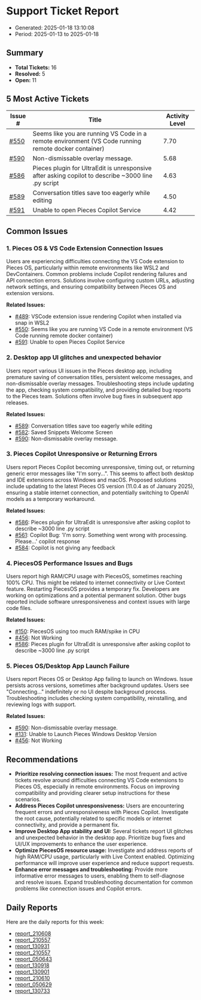 # Support Ticket Report
- Generated: 2025-01-18 13:10:08
- Period: 2025-01-13 to 2025-01-18

## Summary
- **Total Tickets:** 16
- **Resolved:** 5
- **Open:** 11

## 5 Most Active Tickets
| Issue # | Title | Activity Level |
|---------|-------|----------------|
| [#550](https://github.com/pieces-app/support/issues/550) | Seems like you are running VS Code in a remote environment (VS Code running remote docker container) | 7.70 |
| [#590](https://github.com/pieces-app/support/issues/590) | Non-dismissable overlay message. | 5.68 |
| [#586](https://github.com/pieces-app/support/issues/586) | Pieces plugin for UltraEdit is unresponsive after asking copilot to describe ~3000 line .py script | 4.63 |
| [#589](https://github.com/pieces-app/support/issues/589) | Conversation titles save too eagerly while editing | 4.50 |
| [#591](https://github.com/pieces-app/support/issues/591) | Unable to open Pieces Copilot Service | 4.42 |

## Common Issues
### 1. Pieces OS & VS Code Extension Connection Issues
Users are experiencing difficulties connecting the VS Code extension to Pieces OS, particularly within remote environments like WSL2 and DevContainers.  Common problems include Copilot rendering failures and API connection errors. Solutions involve configuring custom URLs, adjusting network settings, and ensuring compatibility between Pieces OS and extension versions.

**Related Issues:**
- [#489](https://github.com/pieces-app/support/issues/489): VSCode extension issue rendering Copilot when installed via snap in WSL2
- [#550](https://github.com/pieces-app/support/issues/550): Seems like you are running VS Code in a remote environment (VS Code running remote docker container)
- [#591](https://github.com/pieces-app/support/issues/591): Unable to open Pieces Copilot Service

### 2. Desktop app UI glitches and unexpected behavior
Users report various UI issues in the Pieces desktop app, including premature saving of conversation titles, persistent welcome messages, and non-dismissable overlay messages. Troubleshooting steps include updating the app, checking system compatibility, and providing detailed bug reports to the Pieces team. Solutions often involve bug fixes in subsequent app releases.

**Related Issues:**
- [#589](https://github.com/pieces-app/support/issues/589): Conversation titles save too eagerly while editing
- [#582](https://github.com/pieces-app/support/issues/582): Saved Snippets Welcome Screen
- [#590](https://github.com/pieces-app/support/issues/590): Non-dismissable overlay message.

### 3. Pieces Copilot Unresponsive or Returning Errors
Users report Pieces Copilot becoming unresponsive, timing out, or returning generic error messages like "I'm sorry...". This seems to affect both desktop and IDE extensions across Windows and macOS. Proposed solutions include updating to the latest Pieces OS version (11.0.4 as of January 2025), ensuring a stable internet connection, and potentially switching to OpenAI models as a temporary workaround.

**Related Issues:**
- [#586](https://github.com/pieces-app/support/issues/586): Pieces plugin for UltraEdit is unresponsive after asking copilot to describe ~3000 line .py script
- [#561](https://github.com/pieces-app/support/issues/561): Copilot Bug: 'I'm sorry. Something went wrong with processing. Please...' copilot response
- [#584](https://github.com/pieces-app/support/issues/584): Copilot is not giving any feedback

### 4. PiecesOS Performance Issues and Bugs
Users report high RAM/CPU usage with PiecesOS, sometimes reaching 100% CPU. This might be related to internet connectivity or Live Context feature. Restarting PiecesOS provides a temporary fix. Developers are working on optimizations and a potential permanent solution. Other bugs reported include software unresponsiveness and context issues with large code files.

**Related Issues:**
- [#150](https://github.com/pieces-app/support/issues/150): PiecesOS using too much RAM/spike in CPU
- [#456](https://github.com/pieces-app/support/issues/456): Not Working
- [#586](https://github.com/pieces-app/support/issues/586): Pieces plugin for UltraEdit is unresponsive after asking copilot to describe ~3000 line .py script

### 5. Pieces OS/Desktop App Launch Failure
Users report Pieces OS or Desktop App failing to launch on Windows. Issue persists across versions, sometimes after background updates. Users see "Connecting..." indefinitely or no UI despite background process. Troubleshooting includes checking system compatibility, reinstalling, and reviewing logs with support.

**Related Issues:**
- [#590](https://github.com/pieces-app/support/issues/590): Non-dismissable overlay message.
- [#131](https://github.com/pieces-app/support/issues/131): Unable to Launch Pieces Windows Desktop Version
- [#456](https://github.com/pieces-app/support/issues/456): Not Working


## Recommendations
- **Prioritize resolving connection issues:** The most frequent and active tickets revolve around difficulties connecting VS Code extensions to Pieces OS, especially in remote environments. Focus on improving compatibility and providing clearer setup instructions for these scenarios.
- **Address Pieces Copilot unresponsiveness:** Users are encountering frequent errors and unresponsiveness with Pieces Copilot. Investigate the root cause, potentially related to specific models or internet connectivity, and provide a permanent fix. 
- **Improve Desktop App stability and UI:** Several tickets report UI glitches and unexpected behavior in the desktop app. Prioritize bug fixes and UI/UX improvements to enhance the user experience.
- **Optimize PiecesOS resource usage:** Investigate and address reports of high RAM/CPU usage, particularly with Live Context enabled. Optimizing performance will improve user experience and reduce support requests.
- **Enhance error messages and troubleshooting:** Provide more informative error messages to users, enabling them to self-diagnose and resolve issues. Expand troubleshooting documentation for common problems like connection issues and Copilot errors.

## Daily Reports
Here are the daily reports for this week:

- [report_210608](daily/2025-01-14/report_210608.md)
- [report_210557](daily/2025-01-15/report_210557.md)
- [report_130931](daily/2025-01-15/report_130931.md)
- [report_210557](daily/2025-01-16/report_210557.md)
- [report_050643](daily/2025-01-16/report_050643.md)
- [report_130918](daily/2025-01-16/report_130918.md)
- [report_130901](daily/2025-01-17/report_130901.md)
- [report_210610](daily/2025-01-17/report_210610.md)
- [report_050629](daily/2025-01-17/report_050629.md)
- [report_130733](daily/2025-01-18/report_130733.md)
